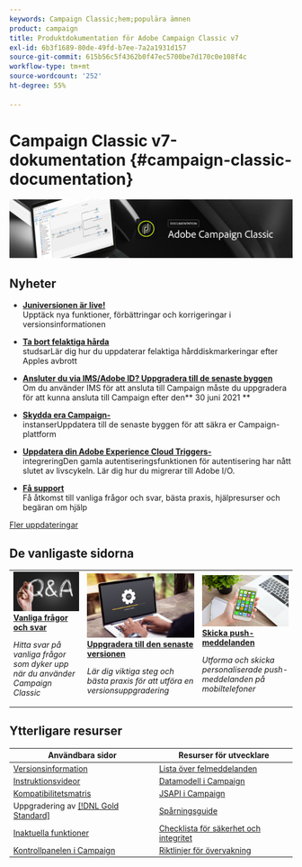 ```yaml
---
keywords: Campaign Classic;hem;populära ämnen
product: campaign
title: Produktdokumentation för Adobe Campaign Classic v7
exl-id: 6b3f1689-80de-49fd-b7ee-7a2a1931d157
source-git-commit: 615b56c5f4362b0f47ec5700be7d170c0e108f4c
workflow-type: tm+mt
source-wordcount: '252'
ht-degree: 55%

---
```


# Campaign Classic v7-dokumentation {#campaign-classic-documentation}

![](platform/using/assets/do-not-localize/banner_acc_doc.jpg)

## Nyheter

* **[Juniversionen är live!](rn/using/latest-release.md)**<br/> Upptäck nya funktioner, förbättringar och korrigeringar i versionsinformationen

* **[Ta bort felaktiga hårda ](delivery/using/update-bounce-qualification.md)**<br/> studsarLär dig hur du uppdaterar felaktiga hårddiskmarkeringar efter Apples avbrott

* **[Ansluter du via IMS/Adobe ID? Uppgradera till de senaste byggen](integrations/using/about-adobe-id.md)**<br/> Om du använder IMS för att ansluta till Campaign måste du uppgradera för att kunna ansluta till Campaign efter den** 30 juni 2021 **

* **[Skydda era Campaign-](technotes/acc-config-updates.md)**<br/> instanserUppdatera till de senaste byggen för att säkra er Campaign-plattform

* **[Uppdatera din Adobe Experience Cloud Triggers-](integrations/using/configuring-adobe-io.md)**<br/> integreringDen gamla autentiseringsfunktionen för autentisering har nått slutet av livscykeln. Lär dig hur du migrerar till Adobe I/O.

* **[Få support](support.md)**<br/>
Få åtkomst till vanliga frågor och svar, bästa praxis, hjälpresurser och begäran om hjälp

[Fler uppdateringar](/help/rn/using/documentation-updates.md)

## De vanligaste sidorna

<table style="table-layout:fixed">
<tr>
  <td>
    <a href="platform/using/common-questions.md">
      <img alt="Vanliga frågor och svar " src="platform/using/assets/FAQ.png"/>
    </a>
    <div>
      <a href="platform/using/common-questions.md">
    <strong>Vanliga frågor och svar</strong>
    </a>
    </div>
    <p>
    <em>Hitta svar på vanliga frågor som dyker upp när du använder Campaign Classic</em>
    <p>
  </td>
   <td>
    <a href="production/using/build-upgrade.md">
      <img alt="Builduppgradering" src="platform/using/assets/upgrade.png" />
    </a>
    <div>
      <a href="production/using/build-upgrade.md">
    <strong>Uppgradera till den senaste versionen</strong>
    </a>
    </div>
    <p>
    <em>Lär dig viktiga steg och bästa praxis för att utföra en versionsuppgradering</em>
    <p>
  </td>
  <td>
    <a href="delivery/using/create-notifications-ios.md">
       <img alt="Push-meddelanden" src="platform/using/assets/push.png" />
    </a>
    <div>
       <a href="delivery/using/create-notifications-ios.md">
    <strong>Skicka push-meddelanden</strong>
    </a>
    </div>
    <p>
    <em>Utforma och skicka personaliserade push-meddelanden på mobiltelefoner</em>
    <p>
  </td>
</tr>
</table>

## Ytterligare resurser

| Användbara sidor | Resurser för utvecklare |
|---|---|
| [Versionsinformation](/help/rn/using/latest-release.md) | [Lista över felmeddelanden](https://docs.adobe.com/content/help/en/campaign-classic/technicalresources/error_messages/error_codes.html) |
| [Instruktionsvideor](https://experienceleague.adobe.com/docs/campaign-classic-learn/tutorials/overview.html?lang=sv) | [Datamodell i Campaign](configuration/using/about-data-model.md) |
| [Kompatibilitetsmatris](rn/using/compatibility-matrix.md) | [JSAPI i Campaign](https://docs.adobe.com/content/help/en/campaign-classic/technicalresources/api/p-1.html) |
| Uppgradering av [[!DNL Gold Standard] ](rn/using/gs-overview.md) | [Spårningsguide](https://helpx.adobe.com/se/campaign/kb/acc-tracking.html) |
| [Inaktuella funktioner](rn/using/deprecated-features.md) | [Checklista för säkerhet och integritet](https://helpx.adobe.com/se/campaign/kb/acc-security.html) |
| [Kontrollpanelen i Campaign](https://experienceleague.adobe.com/docs/control-panel/using/control-panel-home.html?lang=sv) | [Riktlinjer för övervakning](production/using/monitoring-guidelines.md) |
